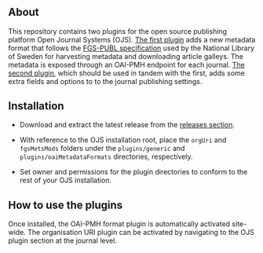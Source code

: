 
# 

About
-----
This repository contains two plugins for the open source publishing platform Open Journal Systems (OJS). [The first plugin](fgsMetsMods) adds a new metadata format that follows the [FGS-PUBL specification](http://www.kb.se/namespace/digark/deliveryspecification/deposit/fgs-publ/mods/MODS_enligt_FGS-PUBL.pdf) used by the National Library of Sweden for harvesting metadata and downloading article galleys. The metadata is exposed through an OAI-PMH endpoint for each journal. [The second plugin](orgUri), which should be used in tandem with the first, adds some extra fields and options to to the journal publishing settings.

Installation
------------
* Download and extract the latest release from the [releases section](https://github.com/KungBib/fgs-oaipmh-ojs-plugin/releases).

* With reference to the OJS installation root, place the `orgUri` and `fgsMetsMods` folders under the `plugins/generic` and `plugins/oaiMetadataFormats` directories, respectively. 

* Set owner and permissions for the plugin directories to conform to the rest of your OJS installation.

How to use the plugins
----------------------
Once installed, the OAI-PMH format plugin is automatically activated site-wide. The organisation URI plugin can be activated by navigating to the OJS plugin section at the journal level.

